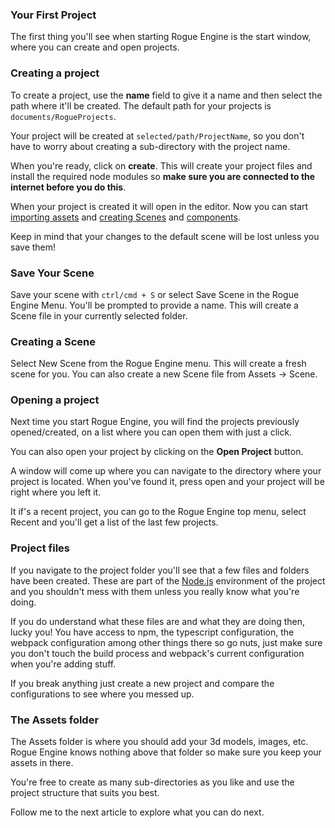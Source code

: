 ### Your First Project

The first thing you'll see when starting Rogue Engine is the start window, where you can create and open projects.

### Creating a project

To create a project, use the **name** field to give it a name and then select the path where it'll be created. The default path for your projects is `documents/RogueProjects`.

Your project will be created at `selected/path/ProjectName`, so you don't have to worry about creating a sub-directory with the project name.

When you're ready, click on **create**. This will create your project files and install the required node modules so **make sure you are connected to the internet before you do this**.

When your project is created it will open in the editor. Now you can start [importing assets](/Workflow/ImportingAssets) and [creating Scenes](/assets/Scenes) and [components](/assets/Components).

Keep in mind that your changes to the default scene will be lost unless you save them!

### Save Your Scene

Save your scene with `ctrl/cmd + S` or select Save Scene in the Rogue Engine Menu. You'll be prompted to provide a name. This will create a Scene file in your currently selected folder.

### Creating a Scene

Select New Scene from the Rogue Engine menu. This will create a fresh scene for you. You can also create a new Scene file from Assets -> Scene.

### Opening a project

Next time you start Rogue Engine, you will find the projects previously opened/created, on a list where you can open them with just a click.

You can also open your project by clicking on the **Open Project** button.

A window will come up where you can navigate to the directory where your project is located. When you've found it, press open and your project will be right where you left it.

It if's a recent project, you can go to the Rogue Engine top menu, select Recent and you'll get a list of the last few projects.

### Project files

If you navigate to the project folder you'll see that a few files and folders have been created. These are part of the [Node.js](https://nodejs.org/) environment of the project and you shouldn't mess with them unless you really know what you're doing.

If you do understand what these files are and what they are doing then, lucky you! You have access to npm, the typescript configuration, the webpack configuration among other things there so go nuts, just make sure you don't touch the build process and webpack's current configuration when you're adding stuff.

If you break anything just create a new project and compare the configurations to see where you messed up.

### The Assets folder

The Assets folder is where you should add your 3d models, images, etc. Rogue Engine knows nothing above that folder so make sure you keep your assets in there.

You're free to create as many sub-directories as you like and use the project structure that suits you best.

Follow me to the next article to explore what you can do next.